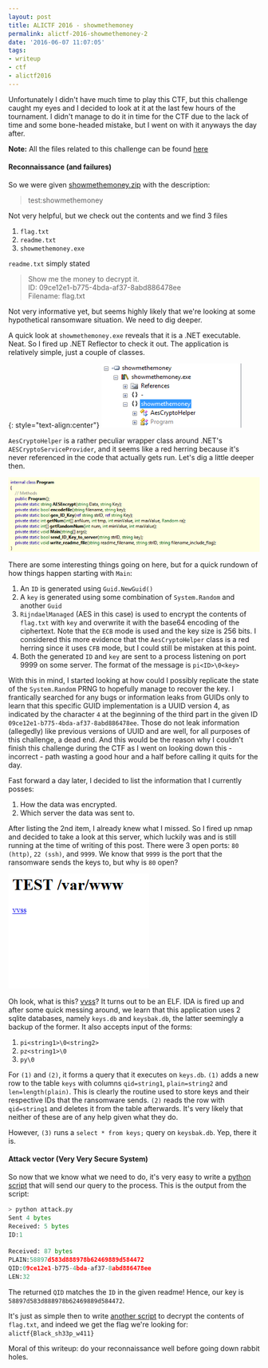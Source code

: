 ```yaml
---
layout: post
title: ALICTF 2016 - showmethemoney
permalink: alictf-2016-showmethemoney-2
date: '2016-06-07 11:07:05'
tags:
- writeup
- ctf
- alictf2016
---
```


Unfortunately I didn't have much time to play this CTF, but this challenge caught my eyes and I decided to look at it at the last few hours of the tournament. I didn't manage to do it in time for the CTF due to the lack of time and some bone-headed mistake, but I went on with it anyways the day after.

**Note:** All the files related to this challenge can be found [here](https://github.com/khalednassar/ctf_writeups/tree/master/alictf2016/showmethemoney)

#### Reconnaissance (and failures)
So we were given [showmethemoney.zip](https://github.com/khalednassar/ctf_writeups/blob/master/alictf2016/showmethemoney/showmethemoney_481bc5a72f7872a27e38a464ae97e935.zip) with the description:
> test:showmethemoney

Not very helpful, but we check out the contents and we find 3 files

1. `flag.txt`
2. `readme.txt`
3. `showmethemoney.exe`

`readme.txt` simply stated
> Show me the money to decrypt it.   
> ID: 09ce12e1-b775-4bda-af37-8abd886478ee   
> Filename: flag.txt

Not very informative yet, but seems highly likely that we're looking at some hypothetical ransomware situation. We need to dig deeper.

A quick look at `showmethemoney.exe` reveals that it is a .NET executable. Neat. So I fired up .NET Reflector to check it out. The application is relatively simple, just a couple of classes.

{: style="text-align:center"}
![appinternals](/content/images/2016/06/appinternals.png)

`AesCryptoHelper` is a rather peculiar wrapper class around .NET's `AESCryptoServiceProvider`, and it seems like a red herring because it's never referenced in the code that actually gets run. Let's dig a little deeper then.

![programcs](/content/images/2016/06/programcs.png)

There are some interesting things going on here, but for a quick rundown of how things happen starting with `Main`:

1. An `ID` is generated using `Guid.NewGuid()`
2. A `key` is generated using some combination of `System.Random` and another `Guid`
3. `RijndaelManaged` (AES in this case) is used to encrypt the contents of `flag.txt` with `key` and overwrite it with the base64 encoding of the ciphertext. Note that the `ECB` mode is used and the key size is 256 bits. I considered this more evidence that the `AesCryptoHelper` class is a red herring since it uses `CFB` mode, but I could still be mistaken at this point.
4. Both the generated `ID` and `key` are sent to a process listening on port 9999 on some server. The format of the message is `pi<ID>\0<key>`

With this in mind, I started looking at how could I possibly replicate the state of the `System.Random` PRNG to hopefully manage to recover the key. I frantically searched for any bugs or information leaks from GUIDs only to learn that this specific GUID implementation is a UUID version 4, as indicated by the character `4` at the beginning of the third part in the given ID `09ce12e1-b775-4bda-af37-8abd886478ee`. Those do not leak information (allegedly) like previous versions of UUID and are well, for all purposes of this challenge, a dead end. And this would be the reason why I couldn't finish this challenge during the CTF as I went on looking down this - incorrect - path wasting a good hour and a half before calling it quits for the day.

Fast forward a day later, I decided to list the information that I currently posses:

1. How the data was encrypted.
2. Which server the data was sent to.

After listing the 2nd item, I already knew what I missed. So I fired up nmap and decided to take a look at this server, which luckily was and is still running at the time of writing of this post. There were 3 open ports: `80 (http)`, `22 (ssh)`, and `9999`.
We know that `9999` is the port that the ransomware sends the keys to, but why is `80` open?

![greetings](/content/images/2016/06/greetings.png)

Oh look, what is this? [vvss](https://github.com/khalednassar/ctf_writeups/blob/master/alictf2016/showmethemoney/vvss)?
It turns out to be an ELF. IDA is fired up and after some quick messing around, we learn that this application uses 2 sqlite databases, namely `keys.db` and `keysbak.db`, the latter seemingly a backup of the former. It also accepts input of the forms:

1. `pi<string1>\0<string2>`
2. `pz<string1>\0`
3. `py\0`

For `(1)` and `(2)`, it forms a query that it executes on `keys.db`. `(1)` adds a new row to the table `keys` with columns `qid=string1`, `plain=string2` and `len=length(plain)`. This is clearly the routine used to store keys and their respective IDs that the ransomware sends. `(2)` reads the row with `qid=string1` and deletes it from the table afterwards. It's very likely that neither of these are of any help given what they do.

However, `(3)` runs a `select * from keys;` query on `keysbak.db`. Yep, there it is.

#### Attack vector (Very Very Secure System)
So now that we know what we need to do, it's very easy to write a [python script](https://github.com/khalednassar/ctf_writeups/blob/master/alictf2016/showmethemoney/attack.py) that will send our query to the process. This is the output from the script:
```python
> python attack.py
Sent 4 bytes
Received: 5 bytes
ID:1

Received: 87 bytes
PLAIN:58897d583d888978b62469889d584472
QID:09ce12e1-b775-4bda-af37-8abd886478ee
LEN:32
```
The returned `QID` matches the `ID` in the given readme! Hence, our key is `58897d583d888978b62469889d584472`.

It's just as simple then to write [another script](https://github.com/khalednassar/ctf_writeups/blob/master/alictf2016/showmethemoney/decrypt.py) to decrypt the contents of `flag.txt`, and indeed we get the flag we're looking for: `alictf{Black_sh33p_w411}`

Moral of this writeup: do your reconnaissance well before going down rabbit holes. 
